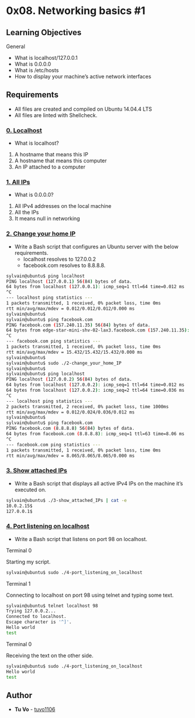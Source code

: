# 0x08. Networking basics #1

## Learning Objectives

General
* What is localhost/127.0.0.1
* What is 0.0.0.0
* What is /etc/hosts
* How to display your machine’s active network interfaces

## Requirements

* All files are created and compiled on Ubuntu 14.04.4 LTS
* All files are linted with Shellcheck.

### [0. Localhost](./0-localhost)
* What is localhost?

1. A hostname that means this IP
2. A hostname that means this computer
3. An IP attached to a computer

### [1. All IPs](./1-wildcard)
* What is 0.0.0.0?

1. All IPv4 addresses on the local machine
2. All the IPs
3. It means null in networking

### [2. Change your home IP](./2-change_your_home_IP)
* Write a Bash script that configures an Ubuntu server with the below requirements.
  * localhost resolves to 127.0.0.2
  * facebook.com resolves to 8.8.8.8.

```sh
sylvain@ubuntu$ ping localhost
PING localhost (127.0.0.1) 56(84) bytes of data.
64 bytes from localhost (127.0.0.1): icmp_seq=1 ttl=64 time=0.012 ms
^C
--- localhost ping statistics ---
1 packets transmitted, 1 received, 0% packet loss, time 0ms
rtt min/avg/max/mdev = 0.012/0.012/0.012/0.000 ms
sylvain@ubuntu$
sylvain@ubuntu$ ping facebook.com
PING facebook.com (157.240.11.35) 56(84) bytes of data.
64 bytes from edge-star-mini-shv-02-lax3.facebook.com (157.240.11.35): icmp_seq=1 ttl=63 time=15.4 ms
^C
--- facebook.com ping statistics ---
1 packets transmitted, 1 received, 0% packet loss, time 0ms
rtt min/avg/max/mdev = 15.432/15.432/15.432/0.000 ms
sylvain@ubuntu$
sylvain@ubuntu$ sudo ./2-change_your_home_IP
sylvain@ubuntu$
sylvain@ubuntu$ ping localhost
PING localhost (127.0.0.2) 56(84) bytes of data.
64 bytes from localhost (127.0.0.2): icmp_seq=1 ttl=64 time=0.012 ms
64 bytes from localhost (127.0.0.2): icmp_seq=2 ttl=64 time=0.036 ms
^C
--- localhost ping statistics ---
2 packets transmitted, 2 received, 0% packet loss, time 1000ms
rtt min/avg/max/mdev = 0.012/0.024/0.036/0.012 ms
sylvain@ubuntu$
sylvain@ubuntu$ ping facebook.com
PING facebook.com (8.8.8.8) 56(84) bytes of data.
64 bytes from facebook.com (8.8.8.8): icmp_seq=1 ttl=63 time=8.06 ms
^C
--- facebook.com ping statistics ---
1 packets transmitted, 1 received, 0% packet loss, time 0ms
rtt min/avg/max/mdev = 8.065/8.065/8.065/0.000 ms
```

### [3. Show attached IPs](./3-show_attached_IPs)
* Write a Bash script that displays all active IPv4 IPs on the machine it’s executed on.

```sh
sylvain@ubuntu$ ./3-show_attached_IPs | cat -e
10.0.2.15$
127.0.0.1$
```

### [4. Port listening on localhost](./4-port_listening_on_localhost)
* Write a Bash script that listens on port 98 on localhost.

Terminal 0

Starting my script.

```sh
sylvain@ubuntu$ sudo ./4-port_listening_on_localhost
```

Terminal 1

Connecting to localhost on port 98 using telnet and typing some text.

```sh
sylvain@ubuntu$ telnet localhost 98
Trying 127.0.0.2...
Connected to localhost.
Escape character is '^]'.
Hello world
test
```

Terminal 0

Receiving the text on the other side.

```sh
sylvain@ubuntu$ sudo ./4-port_listening_on_localhost
Hello world
test
```

## Author
* **Tu Vo** - [tuvo1106](https://github.com/tuvo1106)
